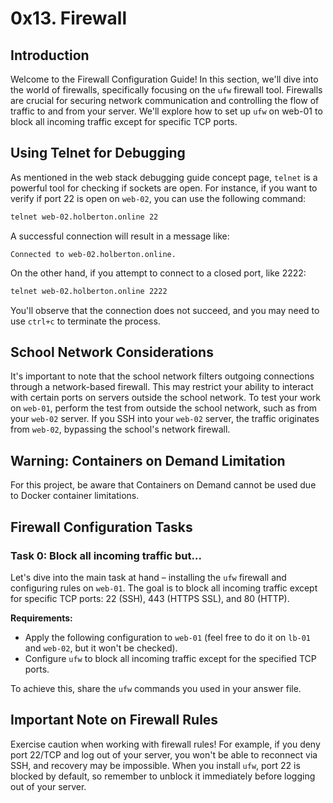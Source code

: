 # 0x13. Firewall

## Introduction

Welcome to the Firewall Configuration Guide! In this section, we'll dive into the world of firewalls, specifically focusing on the `ufw` firewall tool. Firewalls are crucial for securing network communication and controlling the flow of traffic to and from your server. We'll explore how to set up `ufw` on web-01 to block all incoming traffic except for specific TCP ports.

## Using Telnet for Debugging

As mentioned in the web stack debugging guide concept page, `telnet` is a powerful tool for checking if sockets are open. For instance, if you want to verify if port 22 is open on `web-02`, you can use the following command:

```bash
telnet web-02.holberton.online 22
```

A successful connection will result in a message like:

```
Connected to web-02.holberton.online.
```

On the other hand, if you attempt to connect to a closed port, like 2222:

```bash
telnet web-02.holberton.online 2222
```

You'll observe that the connection does not succeed, and you may need to use `ctrl+c` to terminate the process.

## School Network Considerations

It's important to note that the school network filters outgoing connections through a network-based firewall. This may restrict your ability to interact with certain ports on servers outside the school network. To test your work on `web-01`, perform the test from outside the school network, such as from your `web-02` server. If you SSH into your `web-02` server, the traffic originates from `web-02`, bypassing the school's network firewall.

## Warning: Containers on Demand Limitation

For this project, be aware that Containers on Demand cannot be used due to Docker container limitations.

## Firewall Configuration Tasks

### Task 0: Block all incoming traffic but...

Let's dive into the main task at hand – installing the `ufw` firewall and configuring rules on `web-01`. The goal is to block all incoming traffic except for specific TCP ports: 22 (SSH), 443 (HTTPS SSL), and 80 (HTTP).

**Requirements:**

- Apply the following configuration to `web-01` (feel free to do it on `lb-01` and `web-02`, but it won't be checked).
- Configure `ufw` to block all incoming traffic except for the specified TCP ports.

To achieve this, share the `ufw` commands you used in your answer file.

## Important Note on Firewall Rules

Exercise caution when working with firewall rules! For example, if you deny port 22/TCP and log out of your server, you won't be able to reconnect via SSH, and recovery may be impossible. When you install `ufw`, port 22 is blocked by default, so remember to unblock it immediately before logging out of your server.

